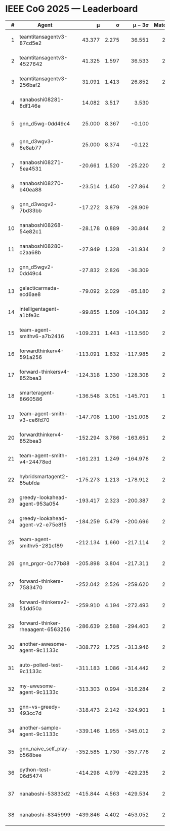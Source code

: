 # IEEE CoG 2025 — Leaderboard

| # | Agent | μ | σ | μ − 3σ | Matches | Updated |
|---:|---|---:|---:|---:|---:|---|
| 1 | teamtitansagentv3-87cd5e2 | 43.377 | 2.275 | 36.551 | 2440 | 2025-08-29 06:27 |
| 2 | teamtitansagentv3-4527642 | 41.325 | 1.597 | 36.533 | 2580 | 2025-08-29 06:27 |
| 3 | teamtitansagentv3-256baf2 | 31.091 | 1.413 | 26.852 | 2780 | 2025-08-29 06:27 |
| 4 | nanaboshi08281-8df146e | 14.082 | 3.517 | 3.530 | 70 | 2025-08-29 06:27 |
| 5 | gnn_d5wg-0dd49c4 | 25.000 | 8.367 | -0.100 | 80 | 2025-08-29 06:27 |
| 6 | gnn_d3wgv3-6e8ab77 | 25.000 | 8.374 | -0.122 | 98 | 2025-08-29 06:27 |
| 7 | nanaboshi08271-5ea4531 | -20.661 | 1.520 | -25.220 | 2840 | 2025-08-29 06:27 |
| 8 | nanaboshi08270-b40ea88 | -23.514 | 1.450 | -27.864 | 2800 | 2025-08-29 06:27 |
| 9 | gnn_d3wogv2-7bd33bb | -17.272 | 3.879 | -28.909 | 108 | 2025-08-29 06:27 |
| 10 | nanaboshi08268-54e82c1 | -28.178 | 0.889 | -30.844 | 2560 | 2025-08-29 06:27 |
| 11 | nanaboshi08280-c2aa68b | -27.949 | 1.328 | -31.934 | 2340 | 2025-08-29 06:27 |
| 12 | gnn_d5wgv2-0dd49c4 | -27.832 | 2.826 | -36.309 | 100 | 2025-08-29 06:27 |
| 13 | galacticarmada-ecd6ae8 | -79.092 | 2.029 | -85.180 | 2680 | 2025-08-29 06:27 |
| 14 | intelligentagent-a1bfe3c | -99.855 | 1.509 | -104.382 | 2494 | 2025-08-29 06:27 |
| 15 | team-agent-smithv6-a7b2416 | -109.231 | 1.443 | -113.560 | 2860 | 2025-08-29 06:27 |
| 16 | forwardthinkerv4-591a256 | -113.091 | 1.632 | -117.985 | 2362 | 2025-08-29 06:27 |
| 17 | forward-thinkersv4-852bea3 | -124.318 | 1.330 | -128.308 | 2160 | 2025-08-29 06:27 |
| 18 | smarteragent-8660586 | -136.548 | 3.051 | -145.701 | 1968 | 2025-08-29 06:27 |
| 19 | team-agent-smith-v3-ce6fd70 | -147.708 | 1.100 | -151.008 | 2998 | 2025-08-29 06:27 |
| 20 | forwardthinkerv4-852bea3 | -152.294 | 3.786 | -163.651 | 2052 | 2025-08-29 06:27 |
| 21 | team-agent-smith-v4-24478ed | -161.231 | 1.249 | -164.978 | 2498 | 2025-08-29 06:27 |
| 22 | hybridsmartagent2-85abfda | -175.273 | 1.213 | -178.912 | 2392 | 2025-08-29 06:27 |
| 23 | greedy-lookahead-agent-953a054 | -193.417 | 2.323 | -200.387 | 2478 | 2025-08-29 06:27 |
| 24 | greedy-lookahead-agent-v2-e75e8f5 | -184.259 | 5.479 | -200.696 | 2470 | 2025-08-29 06:27 |
| 25 | team-agent-smithv5-281cf89 | -212.134 | 1.660 | -217.114 | 2640 | 2025-08-29 06:27 |
| 26 | gnn_prgcr-0c77b88 | -205.898 | 3.804 | -217.311 | 2490 | 2025-08-29 06:27 |
| 27 | forward-thinkers-7583470 | -252.042 | 2.526 | -259.620 | 2520 | 2025-08-29 06:27 |
| 28 | forward-thinkersv2-51dd50a | -259.910 | 4.194 | -272.493 | 2364 | 2025-08-29 06:27 |
| 29 | forward-thinker-rheaagent-6563256 | -286.639 | 2.588 | -294.403 | 2324 | 2025-08-29 06:27 |
| 30 | another-awesome-agent-9c1133c | -308.772 | 1.725 | -313.946 | 2220 | 2025-08-29 06:27 |
| 31 | auto-polled-test-9c1133c | -311.183 | 1.086 | -314.442 | 2640 | 2025-08-29 06:27 |
| 32 | my-awesome-agent-9c1133c | -313.303 | 0.994 | -316.284 | 2520 | 2025-08-29 06:27 |
| 33 | gnn-vs-greedy-493cc7d | -318.473 | 2.142 | -324.901 | 1800 | 2025-08-29 06:27 |
| 34 | another-sample-agent-9c1133c | -339.146 | 1.955 | -345.012 | 2740 | 2025-08-29 06:27 |
| 35 | gnn_naive_self_play-b568bee | -352.585 | 1.730 | -357.776 | 2240 | 2025-08-29 06:27 |
| 36 | python-test-06d5474 | -414.298 | 4.979 | -429.235 | 2450 | 2025-08-29 06:27 |
| 37 | nanaboshi-53833d2 | -415.844 | 4.563 | -429.534 | 2080 | 2025-08-29 06:27 |
| 38 | nanaboshi-8345999 | -439.846 | 4.402 | -453.052 | 2120 | 2025-08-29 06:27 |
